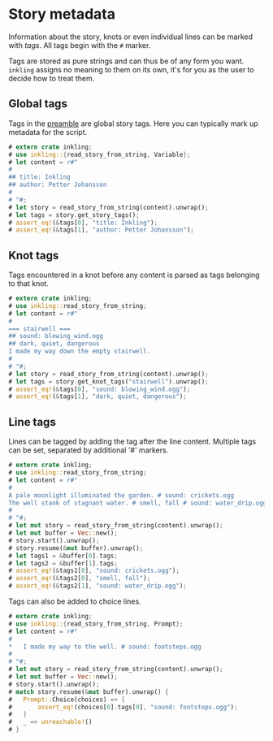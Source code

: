 # Story metadata

Information about the story, knots or even individual lines can be marked with *tags*. All tags
begin with the `#` marker.

Tags are stored as pure strings and can thus be of any form you want. `inkling` assigns no
meaning to them on its own, it's for you as the user to decide how to treat them.

## Global tags

Tags in the [preamble](structure.md#preamble) are global story tags. Here you can typically mark up metadata for the script.

```rust
# extern crate inkling;
# use inkling::{read_story_from_string, Variable};
# let content = r#"
#
## title: Inkling
## author: Petter Johansson
#
# "#;
# let story = read_story_from_string(content).unwrap();
# let tags = story.get_story_tags();
# assert_eq!(&tags[0], "title: Inkling");
# assert_eq!(&tags[1], "author: Petter Johansson");
```

## Knot tags

Tags encountered in a knot before any content is parsed as tags belonging to that knot.

```rust
# extern crate inkling;
# use inkling::read_story_from_string;
# let content = r#"
#
=== stairwell ===
## sound: blowing_wind.ogg
## dark, quiet, dangerous
I made my way down the empty stairwell.
#
# "#;
# let story = read_story_from_string(content).unwrap();
# let tags = story.get_knot_tags("stairwell").unwrap();
# assert_eq!(&tags[0], "sound: blowing_wind.ogg");
# assert_eq!(&tags[1], "dark, quiet, dangerous");
```

## Line tags

Lines can be tagged by adding the tag after the line content. Multiple tags can
be set, separated by additional '#' markers.

```rust
# extern crate inkling;
# use inkling::read_story_from_string;
# let content = r#"
#
A pale moonlight illuminated the garden. # sound: crickets.ogg
The well stank of stagnant water. # smell, fall # sound: water_drip.ogg
#
# "#;
# let mut story = read_story_from_string(content).unwrap();
# let mut buffer = Vec::new();
# story.start().unwrap();
# story.resume(&mut buffer).unwrap();
# let tags1 = &buffer[0].tags;
# let tags2 = &buffer[1].tags;
# assert_eq!(&tags1[0], "sound: crickets.ogg");
# assert_eq!(&tags2[0], "smell, fall");
# assert_eq!(&tags2[1], "sound: water_drip.ogg");
```

Tags can also be added to choice lines.

```rust
# extern crate inkling;
# use inkling::{read_story_from_string, Prompt};
# let content = r#"
#
*   I made my way to the well. # sound: footsteps.ogg
#
# "#;
# let mut story = read_story_from_string(content).unwrap();
# let mut buffer = Vec::new();
# story.start().unwrap();
# match story.resume(&mut buffer).unwrap() {
#   Prompt::Choice(choices) => {
#       assert_eq!(choices[0].tags[0], "sound: footsteps.ogg");
#   }
#   _ => unreachable!()
# }
```
